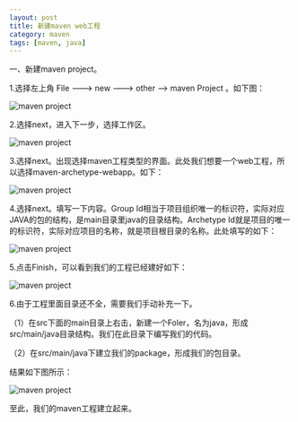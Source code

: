 ```yaml
---
layout: post
title: 新建maven web工程
category: maven
tags: [maven, java]
---
```




一、新建maven project。


1.选择左上角 File ---> new ---> other --> maven Project 。如下图：

![maven project](/images/maven/1.jpg "maven project")
	
	
2.选择next，进入下一步，选择工作区。

![maven project](/images/maven/2.jpg "maven project")
	
	
3.选择next。出现选择maven工程类型的界面。此处我们想要一个web工程，所以选择maven-archetype-webapp。如下：
	
	
![maven project](/images/maven/3.jpg "maven project")


4.选择next。填写一下内容。Group Id相当于项目组织唯一的标识符，实际对应JAVA的包的结构，是main目录里java的目录结构。Archetype 
Id就是项目的唯一的标识符，实际对应项目的名称，就是项目根目录的名称。此处填写的如下：

![maven project](/images/maven/4.jpg "maven project")


5.点击Finish，可以看到我们的工程已经建好如下：

![maven project](/images/maven/5.jpg "maven project")

6.由于工程里面目录还不全，需要我们手动补充一下。

（1）在src下面的main目录上右击，新建一个Foler，名为java，形成 src/main/java目录结构。我们在此目录下编写我们的代码。

（2）在src/main/java下建立我们的package，形成我们的包目录。

结果如下图所示：

![maven project](/images/maven/6.jpg "maven project")

至此，我们的maven工程建立起来。